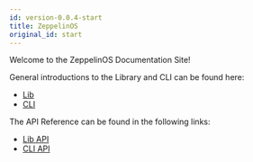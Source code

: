 ```yaml
---
id: version-0.0.4-start
title: ZeppelinOS
original_id: start
---
```


Welcome to the ZeppelinOS Documentation Site!

General introductions to the Library and CLI can be found here:
- [Lib](libstart.md)
- [CLI](clistart.md)

The API Reference can be found in the following links:
- [Lib API](libapi.md)
- [CLI API](cliapi.md)
